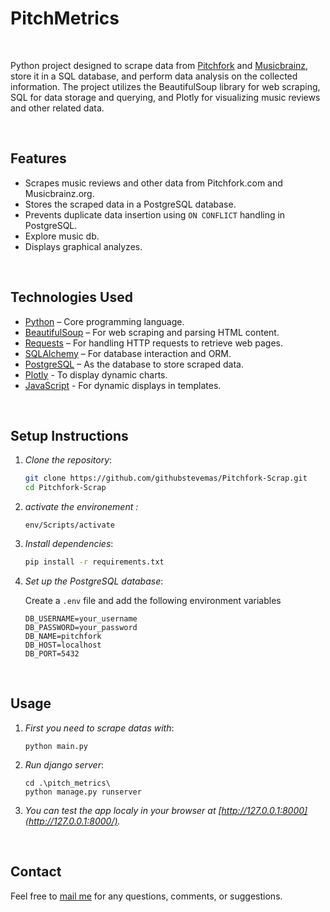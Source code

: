# PitchMetrics
<br>

Python project designed to scrape data from [Pitchfork](https://pitchfork.com/) and [Musicbrainz](https://musicbrainz.org), store it in a SQL database, and perform data analysis on the collected information. The project utilizes the BeautifulSoup library for web scraping, SQL for data storage and querying, and Plotly for visualizing music reviews and other related data.

<br>

## Features

- Scrapes music reviews and other data from Pitchfork.com and Musicbrainz.org.
- Stores the scraped data in a PostgreSQL database.
- Prevents duplicate data insertion using `ON CONFLICT` handling in PostgreSQL.
- Explore music db.
- Displays graphical analyzes.
  
<br>

## Technologies Used

- [Python](https://www.python.org/) – Core programming language.
- [BeautifulSoup](https://www.crummy.com/software/BeautifulSoup/) – For web scraping and parsing HTML content.
- [Requests](https://pypi.org/project/requests/) – For handling HTTP requests to retrieve web pages.
- [SQLAlchemy](https://www.sqlalchemy.org/) – For database interaction and ORM.
- [PostgreSQL](https://www.postgresql.org/) – As the database to store scraped data.
- [Plotly](https://plotly.com/) - To display dynamic charts.
- [JavaScript](https://developer.mozilla.org/fr/docs/Web/JavaScript) - For dynamic displays in templates. 

<br>

## Setup Instructions

1. *Clone the repository*:
    ```bash
    git clone https://github.com/githubstevemas/Pitchfork-Scrap.git
    cd Pitchfork-Scrap
    ```

2. *activate the environement :*
    ```
    env/Scripts/activate
    ``` 

3. *Install dependencies*:
    ```bash
    pip install -r requirements.txt
    ```
    
4. *Set up the PostgreSQL database*:
   
    Create a `.env` file and add the following environment variables
      ```env
      DB_USERNAME=your_username
      DB_PASSWORD=your_password
      DB_NAME=pitchfork
      DB_HOST=localhost
      DB_PORT=5432
      ```
<br>

## Usage

1. *First you need to scrape datas with*:
    ```
    python main.py
    ```

2. *Run django server*:
    ```
    cd .\pitch_metrics\
    python manage.py runserver
    ```

3. *You can test the app localy in your browser at [http://127.0.0.1:8000](http://127.0.0.1:8000/).*


<br>

## Contact
Feel free to [mail me](mailto:mas.ste@gmail.com) for any questions, comments, or suggestions.
